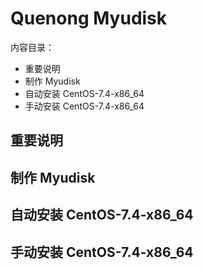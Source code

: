﻿# Quenong Myudisk

内容目录：

 - 重要说明
 - 制作 Myudisk
 - 自动安装 CentOS-7.4-x86_64
 - 手动安装 CentOS-7.4-x86_64

## 重要说明

## 制作 Myudisk

## 自动安装 CentOS-7.4-x86_64

## 手动安装 CentOS-7.4-x86_64

